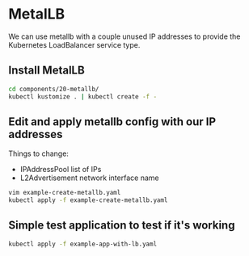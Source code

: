 # MetalLB

We can use metallb with a couple unused IP addresses to provide
the Kubernetes LoadBalancer service type.

## Install MetalLB

```bash
cd components/20-metallb/
kubectl kustomize . | kubectl create -f -
```

## Edit and apply metallb config with our IP addresses

Things to change:
* IPAddressPool list of IPs
* L2Advertisement network interface name

```bash
vim example-create-metallb.yaml
kubectl apply -f example-create-metallb.yaml
```

## Simple test application to test if it's working

```bash
kubectl apply -f example-app-with-lb.yaml
```
